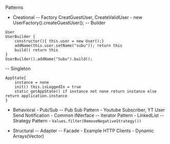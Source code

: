 Patterns
- Creational
-- Factory
CreatGuestUser, CreateValidUser - new UserFactory().createGuestUser();
-- Builder
```
User
UserBuilder {
    constructor(){ this.user = new User();}
    addName(this.user.setName("subu")); return this
    build() return this
}
UserBuilder().addName("Subu").build();
```
-- Singleton
```
AppState{
    instance = none
    init() this.isLoggedIn = true
    static getAppState() if instance not none return instance else return application.instance
}
```

- Behavioral - Pub/Sub
-- Pub Sub Pattern - Youtube Subscriber, YT User Send Notification - Common INterface
-- Iterator Pattern - LinkedList 
-- Strategy Pattern - `Values.filter(RemoveNegativeStrategy())`

- Structural
-- Adapter
-- Facade - Example HTTP Clients - Dynamic Arrays(Vector)